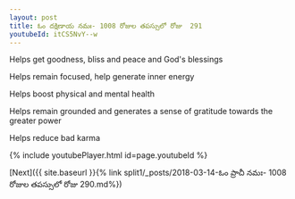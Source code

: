 ```yaml
---
layout: post
title: ఓం దక్షిణాయ నమః- 1008 రోజుల తపస్సులో రోజు  291
youtubeId: itCS5NvY--w
---
```

 
 
Helps get goodness, bliss and peace and God's blessings
 
Helps remain focused, help generate inner energy 
 
Helps boost physical and mental health 
 
Helps remain grounded and generates a sense of gratitude towards the greater power 
 
Helps reduce bad karma
 
 
 
 


{% include youtubePlayer.html id=page.youtubeId %}
 
[Next]({{ site.baseurl }}{% link  split1/_posts/2018-03-14-ఓం ప్రాచీ నమః- 1008 రోజుల తపస్సులో రోజు  290.md%})
 
